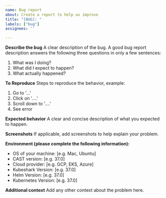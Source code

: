 ```yaml
---
name: Bug report
about: Create a report to help us improve
title: "[BUG]: "
labels: ["bug"]
assignees: ''

---
```


**Describe the bug**
A clear description of the bug.
A good bug report description answers the following three questions in only a few sentences:

1. What was I doing?
2. What did I expect to happen?
3. What actually happened?

**To Reproduce**
Steps to reproduce the behavior, example:
1. Go to '...'
2. Click on '....'
3. Scroll down to '....'
4. See error

**Expected behavior**
A clear and concise description of what you expected to happen.

**Screenshots**
If applicable, add screenshots to help explain your problem.

**Environment (please complete the following information):**
 - OS of your machine: [e.g. Mac, Ubuntu]
 - CAST version: [e.g. 37.0]
 - Cloud provider: [e.g. GCP, EKS, Azure]
 - Kubeshark Version: [e.g. 37.0]
 - Helm Version: [e.g. 37.0]
 - Kubernetes Version: [e.g. 37.0]

**Additional context**
Add any other context about the problem here.
